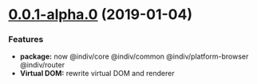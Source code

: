 <a name="0.0.1-alpha.0"></a>
# [0.0.1-alpha.0](https://github.com/DimaLiLongJi/InDiv/releases/tag/v0.0.1-alpha.0) (2019-01-04)


### Features

* **package:** now @indiv/core @indiv/common @indiv/platform-browser @indiv/router
* **Virtual DOM:** rewrite virtual DOM and renderer
